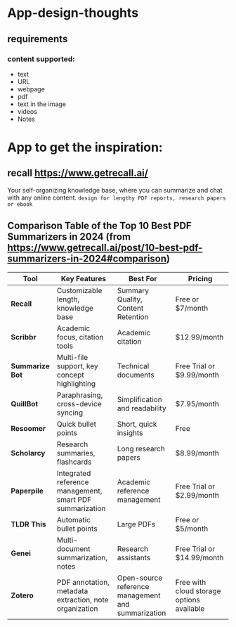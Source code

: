 # App-design-thoughts
## requirements
### content supported:
- text
- URL
- webpage
- pdf
- text in the image
- videos
- Notes

# App to get the inspiration:
## recall https://www.getrecall.ai/

Your self-organizing knowledge base, where you can summarize and chat with any online content.
`design for lengthy PDF reports, research papers or ebook`
## Comparison Table of the Top 10 Best PDF Summarizers in 2024 (from https://www.getrecall.ai/post/10-best-pdf-summarizers-in-2024#comparison)

| Tool         | Key Features                                            | Best For                                      | Pricing                                  |
|--------------|----------------------------------------------------------|-----------------------------------------------|-------------------------------------------|
| **Recall**   | Customizable length, knowledge base                     | Summary Quality, Content Retention            | Free or $7/month                          |
| **Scribbr**  | Academic focus, citation tools                          | Academic citation                             | $12.99/month                              |
| **Summarize Bot** | Multi-file support, key concept highlighting          | Technical documents                           | Free Trial or $9.99/month                 |
| **QuillBot** | Paraphrasing, cross-device syncing                      | Simplification and readability                | $7.95/month                               |
| **Resoomer** | Quick bullet points                                     | Short, quick insights                         | Free                                      |
| **Scholarcy**| Research summaries, flashcards                          | Long research papers                          | $8.99/month                               |
| **Paperpile**| Integrated reference management, smart PDF summarization| Academic reference management                 | Free Trial or $2.99/month                 |
| **TLDR This**| Automatic bullet points                                 | Large PDFs                                    | Free or $5/month                          |
| **Genei**    | Multi-document summarization, notes                     | Research assistants                           | Free Trial or $14.99/month                |
| **Zotero**   | PDF annotation, metadata extraction, note organization  | Open-source reference management and summarization | Free with cloud storage options available |
